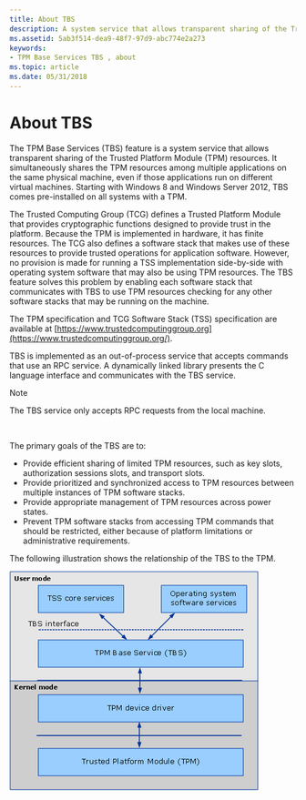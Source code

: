 ```yaml
---
title: About TBS
description: A system service that allows transparent sharing of the Trusted Platform Module (TPM) resources.
ms.assetid: 5ab3f514-dea9-48f7-97d9-abc774e2a273
keywords:
- TPM Base Services TBS , about
ms.topic: article
ms.date: 05/31/2018
---
```


# About TBS

The TPM Base Services (TBS) feature is a system service that allows transparent sharing of the Trusted Platform Module (TPM) resources. It simultaneously shares the TPM resources among multiple applications on the same physical machine, even if those applications run on different virtual machines. Starting with Windows 8 and Windows Server 2012, TBS comes pre-installed on all systems with a TPM.

The Trusted Computing Group (TCG) defines a Trusted Platform Module that provides cryptographic functions designed to provide trust in the platform. Because the TPM is implemented in hardware, it has finite resources. The TCG also defines a software stack that makes use of these resources to provide trusted operations for application software. However, no provision is made for running a TSS implementation side-by-side with operating system software that may also be using TPM resources. The TBS feature solves this problem by enabling each software stack that communicates with TBS to use TPM resources checking for any other software stacks that may be running on the machine.

The TPM specification and TCG Software Stack (TSS) specification are available at [https://www.trustedcomputinggroup.org](https://www.trustedcomputinggroup.org/).

TBS is implemented as an out-of-process service that accepts commands that use an RPC service. A dynamically linked library presents the C language interface and communicates with the TBS service.

> [!Note]  
> The TBS service only accepts RPC requests from the local machine.

 

The primary goals of the TBS are to:

-   Provide efficient sharing of limited TPM resources, such as key slots, authorization sessions slots, and transport slots.
-   Provide prioritized and synchronized access to TPM resources between multiple instances of TPM software stacks.
-   Provide appropriate management of TPM resources across power states.
-   Prevent TPM software stacks from accessing TPM commands that should be restricted, either because of platform limitations or administrative requirements.

The following illustration shows the relationship of the TBS to the TPM.

![relationship of the tbs in user mode to the tpm in kernel mode](images/tbs-block-diagram-as11601.png)

 

 




